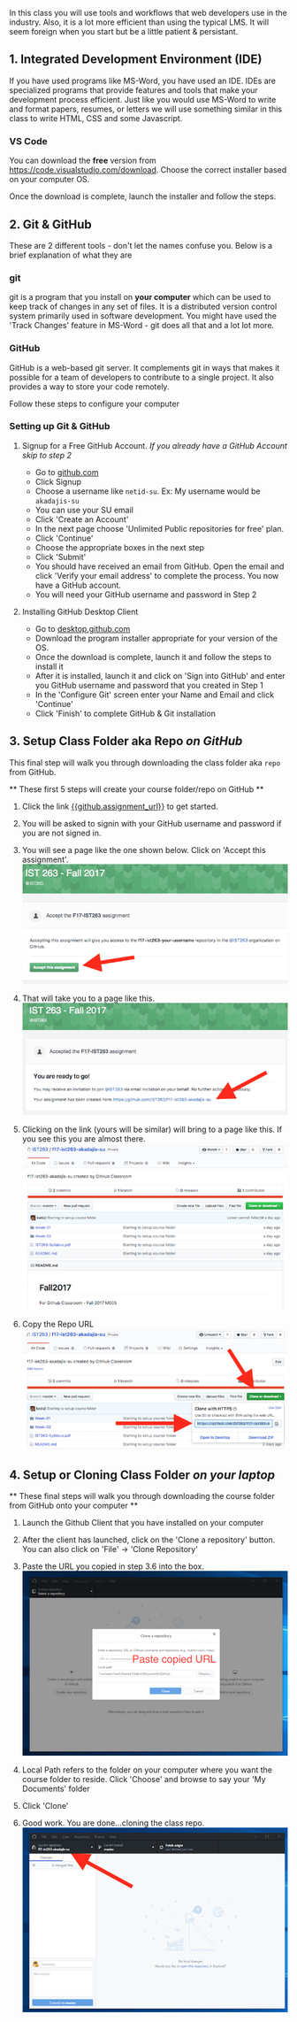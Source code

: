 In this class you will use tools and workflows that web developers use in the industry. Also, it is a lot more efficient
than using the typical LMS. It will seem foreign when you start but be a little patient & persistant.


## 1. Integrated Development Environment (IDE)

If you have used programs like MS-Word, you have used an IDE. IDEs are specialized programs that provide features and tools that make your development process efficient. Just like you would use MS-Word to write and format papers, resumes, or letters we will use something similar in this class to write HTML, CSS and some Javascript.  

### VS Code

You can download the **free** version from <a href="https://code.visualstudio.com/download" target="_blank">https://code.visualstudio.com/download</a>. Choose the correct installer based on your computer OS.

 Once the download is complete, launch the installer and follow the steps.

## 2. Git & GitHub

These are 2 different tools - don't let the names confuse you. Below is a brief explanation of what they are 

### git

git is a program that you install on **your computer** which can be used to keep track of changes in any set of files. It is a distributed version control system primarily used in software development. You might have used the 'Track Changes' feature in MS-Word - git does all that and a lot lot more.


### GitHub

GitHub is a web-based git server. It complements git in ways that makes it possible for a team of developers to contribute to a single project. It also provides a way to store your code remotely. 

Follow these steps to configure your computer

### Setting up Git & GitHub

1. Signup for a Free GitHub Account. *If you already have a GitHub Account skip to step 2*
    - Go to <a href="https://github.com" target="_blank">github.com</a>
    - Click Signup 
    - Choose a username like `netid-su`. Ex: My username would be `akadajis-su`
    - You can use your SU email 
    - Click 'Create an Account'
    - In the next page choose 'Unlimited Public repositories for free' plan.
    - Click 'Continue'
    - Choose the appropriate boxes in the next step
    - Click 'Submit'  
    - You should have received an email from GitHub. Open the email and click 'Verify your email address' to complete the process. You now have a GitHub account. 
    - You will need your GitHub username and password in Step 2  

2. Installing GitHub Desktop Client
    - Go to <a href="https://desktop.github.com" target="_blank">desktop.github.com</a>
    - Download the program installer appropriate for your version of the OS. 
    - Once the download is complete, launch it and follow the steps to install it
    - After it is installed, launch it and click on 'Sign into GitHub' and enter you GitHub username and password that you created in Step 1
    - In the 'Configure Git' screen enter your Name and Email and click 'Continue'
    - Click 'Finish' to complete GitHub & Git installation


## 3. Setup Class Folder aka Repo ***on GitHub***

This final step will walk you through downloading the class folder aka `repo` from GitHub.     

** These first 5 steps will create your course folder/repo on GitHub **

1. Click the link <a href='{{github.assignment_url}}' target='_blank'>{{github.assignment_url}}</a> to get started.

2. You will be asked to signin with your GitHub username and password if you are not signed in. 

3. You will see a page like the one shown below. Click on 'Accept this assignment'.
![Alt](/images/github-accept-assignment-part1.png "GitHub Project Accept Page 1")

4. That will take you to a page like this.
![Alt](/images/github-accept-assignment-part2.png "GitHub Project Accept Page 2")

5. Clicking on the link (yours will be similar) will bring to a page like this. If you see this you are almost there.  
![Alt](/images/github-accept-assignment-part3.png "GitHub Project Accept Page 3")

6. Copy the Repo URL
![Alt](/images/github-accept-assignment-part6.png "GitHub Project Accept Page 6")

## 4. Setup or Cloning Class Folder ***on your laptop***
** These final steps will walk you through downloading the course folder from GitHub onto your computer **

1. Launch the Github Client that you have installed on your computer

2. After the client has launched, click on the 'Clone a repository' button. You can also click on 'File' -> 'Clone Repository'  

3. Paste the URL you copied in step 3.6 into the box.
![Alt](/images/github-accept-assignment-part7.png "GitHub Project Accept Page 7")

4. Local Path refers to the folder on your computer where you want the course folder to reside. Click 'Choose' and browse to say your 'My Documents' folder

5. Click 'Clone'

6. Good work. You are done...cloning the class repo.
![Alt](/images/github-accept-assignment-part8.png "GitHub Project Accept Page 8")